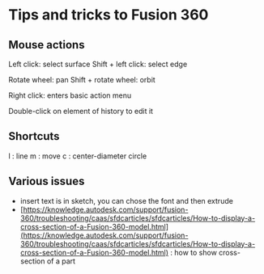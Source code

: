 # Tips and tricks to Fusion 360

## Mouse actions

Left click: select surface
Shift + left click: select edge

Rotate wheel: pan
Shift + rotate wheel: orbit

Right click: enters basic action menu

Double-click on element of history to edit it

## Shortcuts

l : line
m : move
c : center-diameter circle


## Various issues

- insert text is in sketch, you can chose the font and then extrude
- [https://knowledge.autodesk.com/support/fusion-360/troubleshooting/caas/sfdcarticles/sfdcarticles/How-to-display-a-cross-section-of-a-Fusion-360-model.html](https://knowledge.autodesk.com/support/fusion-360/troubleshooting/caas/sfdcarticles/sfdcarticles/How-to-display-a-cross-section-of-a-Fusion-360-model.html) : how to show cross-section of a part
